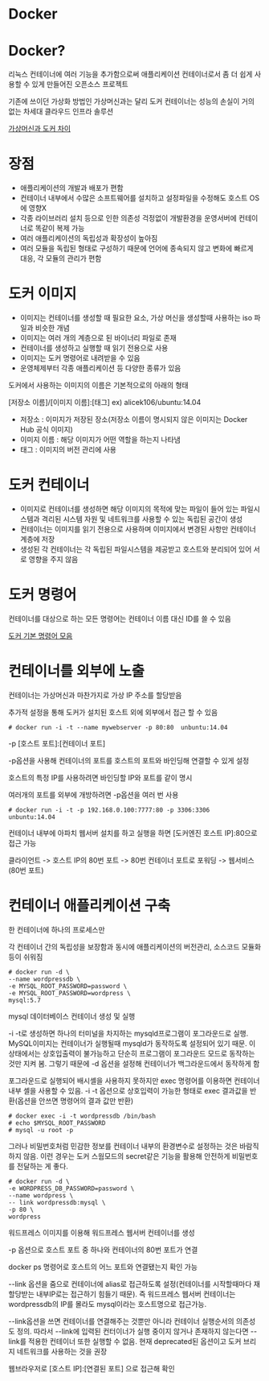 # Docker

# Docker?

리눅스 컨테이너에 여러 기능을 추가함으로써 애플리케이션 컨테이너로서 좀 더 쉽게 사용할 수 있게 만들어진 오픈소스 프로젝트

기존에 쓰이던 가상화 방법인 가상머신과는 달리 도커 컨테이너는 성능의 손실이 거의 없는 차세대 클라우드 인프라 솔루션

[가상머신과 도커 차이](https://www.notion.so/16f70692c4d44abcbd625d87f53cb4ff)

# **장점**

- 애플리케이션의 개발과 배포가 편함
- 컨테이너 내부에서 수많은 소프트웨어를 설치하고 설정파일을 수정해도 호스트 OS에 영향X
- 각종 라이브러리 설치 등으로 인한 의존성 걱정없이 개발환경을 운영서버에 컨테이너로 똑같이 복제 가능
- 여러 애플리케이션의 독립성과 확장성이 높아짐
- 여러 모듈을 독립된 형태로 구성하기 때문에 언어에 종속되지 않고 변화에 빠르게 대응, 각 모듈의 관리가 편함

# **도커** **이미지**

- 이미지는 컨테이너를 생성할 때 필요한 요소, 가상 머신을 생성할때 사용하는 iso 파일과 비슷한 개념
- 이미지는 여러 개의 계층으로 된 바이너리 파일로 존재
- 컨테이너를 생성하고 실행할 때 읽기 전용으로 사용
- 이미지는 도커 명령어로 내려받을 수 있음
- 운영체제부터 각종 애플리케이션 등 다양한 종류가 있음

도커에서 사용하는 이미지의 이름은 기본적으로의 아래의 형태

[저장소 이름]/[이미지 이름]:[태그]
ex) alicek106/ubuntu:14.04

- 저장소 : 이미지가 저장된 장소(저장소 이름이 명시되지 않은 이미지는 Docker Hub 공식 이미지)
- 이미지 이름 : 해당 이미지가 어떤 역할을 하는지 나타냄
- 태그 : 이미지의 버전 관리에 사용

# **도커** **컨테이너**

- 이미지로 컨테이너를 생성하면 해당 이미지의 목적에 맞는 파일이 들어 있는 파일시스템과 격리된 시스템 자원 및 네트워크를 사용할 수 있는 독립된 공간이 생성
- 컨테이너는 이미지를 읽기 전용으로 사용하며 이미지에서 변경된 사항만 컨테이너 계층에 저장
- 생성된 각 컨테이너는 각 독립된 파일시스템을 제공받고 호스트와 분리되어 있어 서로 영향을 주지 않음

# **도커** **명령어**

컨테이너를 대상으로 하는 모든 명령어는 컨테이너 이름 대신 ID를 쓸 수 있음

[도커 기본 명령어 모음](https://www.notion.so/678369f5c8204bcb834935d227b3927f)

# **컨테이너를** **외부에** **노출**

컨테이너는 가상머신과 마찬가지로 가상 IP 주소를 할당받음

추가적 설정을 통해 도커가 설치된 호스트 외에 외부에서 접근 할 수 있음

```tsx
# docker run -i -t --name mywebserver -p 80:80  unbuntu:14.04
```

-p [호스트 포트]:[컨테이너 포트]

-p옵션을 사용해 컨테이너의 포트를 호스트의 포트와 바인딩해 연결할 수 있게 설정

호스트의 특정 IP를 사용하려면 바인딩할 IP와 포트를 같이 명시

여러개의 포트를 외부에 개방하려면 -p옵션을 여러 번 사용

```tsx
# docker run -i -t -p 192.168.0.100:7777:80 -p 3306:3306  unbuntu:14.04
```

컨테이너 내부에 아파치 웹서버 설치를 하고 실행을 하면 [도커엔진 호스트 IP]:80으로 접근 가능

클라이언트 -> 호스트 IP의 80번 포트 -> 80번 컨테이너 포트로 포워딩 -> 웹서비스(80번 포트)

# **컨테이너** **애플리케이션** **구축**

한 컨테이너에 하나의 프로세스만

각 컨테이너 간의 독립성을 보장함과 동시에 애플리케이션의 버전관리, 소스코드 모듈화 등이 쉬워짐

```tsx
# docker run -d \
--name wordpressdb \
-e MYSQL_ROOT_PASSWORD=password \
-e MYSQL_ROOT_PASSWORD=wordpress \
mysql:5.7
```

mysql 데이터베이스 컨테이너 생성 및 실행

-i -t로 생성하면 하나의 터미널을 차지하는 mysqld프로그램이 포그라운드로 실행. MySQL이미지는 컨테이너가 실행될때 mysqld가 동작하도록 설정되어 있기 때문. 이 상태에서는 상호입출력이 불가능하고 단순히 프로그램이 포그라운드 모드로 동작하는 것만 지켜 봄. 그렇기 때문에 -d 옵션을 설정해 컨테이너가 백그라운드에서 동작하게 함

포그라운드로 실행되어 배시셸을 사용하지 못하지만 exec 명령어를 이용하면 컨테이너 내부 셸을 사용할 수 있음. -i -t 옵션으로 상호입력이 가능한 형태로 exec 결과값을 반환(옵션을 안쓰면 명령어의 결과 값만 반환)

```tsx
# docker exec -i -t wordpressdb /bin/bash
# echo $MYSQL_ROOT_PASSWORD
# mysql -u root -p
```

그러나 비밀번호처럼 민감한 정보를 컨테이너 내부의 환경변수로 설정하는 것은 바람직하지 않음. 이런 경우는 도커 스웜모드의 secret같은 기능을 활용해 안전하게 비밀번호를 전달하는 게 좋다.

```tsx
# docker run -d \
-e WORDPRESS_DB_PASSWORD=password \
--name wordpress \
-- link wordpressdb:mysql \
-p 80 \
wordpress
```

워드프레스 이미지를 이용해 워드프레스 웹서버 컨테이너를 생성

-p 옵션으로 호스트 포트 중 하나와 컨테이너의 80번 포트가 연결

docker ps 명령어로 호스트의 어느 포트와 연결됐는지 확인 가능

--link 옵션을 줌으로 컨테이너에 alias로 접근하도록 설정(컨테이너를 시작할때마다 재할당받는 내부IP로는 접근하기 힘들기 때문). 즉 워드프레스 웹서버 컨테이너는 wordpressdb의 IP를 몰라도 mysql이라는 호스트명으로 접근가능.

--link옵션을 쓰면 컨테이너를 연결해주는 것뿐만 아니라 컨테이너 실행순서의 의존성도 정의. 따라서 --link에 입력된 컨터이너가 실행 중이지 않거나 존재하지 않는다면 --link를 적용한 컨테이너 또한 실행할 수 없음. 현재 deprecated된 옵션이고 도커 브리지 네트워크를 사용하는 것을 권장

웹브라우저로 [호스트 IP]:[연결된 포트] 으로 접근해 확인